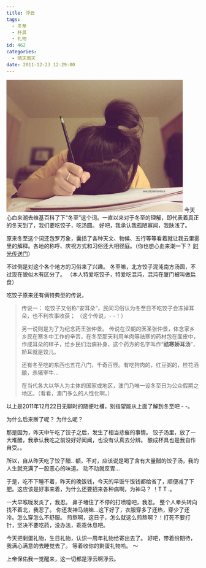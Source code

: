 ```yaml
---
title: 浮云
tags:
  - 冬至
  - 杯具
  - 礼物
id: 462
categories:
  - 晴天雨天
date: 2011-12-23 12:29:00
---
```

![](/images/fuyun.jpg)
 今天心血来潮去维基百科了下&ldquo;冬至&rdquo;这个词。一直以来对于冬至的理解，即代表着真正的冬天到了，我们要吃饺子，吃汤圆。 好吧，我承认我孤陋寡闻，我肤浅了。
	
 原来冬至这个词还包罗万象，囊括了各种天文、物候、五行等等看着就让我云里雾里的解释。各地的称呼、庆祝方式和习俗还大相径庭。（你也想心血来潮一下？ [时光传送门](http://zh.wikipedia.org/wiki/冬至)）
	
 不过倒是对这个各个地方的习俗来了兴趣。 冬至嘛，北方饺子混沌南方汤圆，不过现在貌似木有区分了。 （本人特爱吃饺子，特爱吃混沌，混沌在厦门被叫做扁食）
	
吃饺子原来还有俩特典型的传说，
	
> 传说一： 吃饺子又俗称&ldquo;安耳朵&rdquo;，民间习俗认为冬至日不吃饺子会冻掉耳朵，也不利农事收获； （这个传说，- -！）
>	
> 另一说则是为了为纪念药王张仲景。 传说在汉朝的医圣张仲景，体念家乡乡民在寒冬中工作的辛苦，在冬至那天利用羊肉等祛寒的药材包在面皮中，作成耳朵的样子，给乡民们治病补身，这个药方的名字叫作&ldquo;**祛寒娇耳汤**&rdquo;，娇耳就是饺儿。
>	
> 还有冬至吃的东西也五花八门，千奇百怪。有吃狗肉的，红豆粥的，桂花酒酿，杀猪宰牛&hellip;
>	
> 在当代各大以华人为主体的国家或地区，澳门乃唯一设冬至日为公众假期之地区。（看看，澳门多么的人性化啊。）
	
 以上是2011年12月22日无聊时的随便吐槽，别指望能从上面了解到冬至吧 - -。
	
 为什么后来断了呢？ 为什么呢？
	
 那是因为，昨天中午吃了饺子之后，发生了相当悲催的事情。 饺子汤里，放了一大堆醋，我承认我吃之前没好好闻闻，也没有认真去分辨。 酿成杯具也是我自作自受。。
	
 所以，自从昨天吃了饺子醋.. 额，不对，应该说是喝了含有大量醋的饺子汤，我的人生就充满了一股恶心的味道。 动不动就反胃&hellip;
	
 于是，吃不下睡不着，昨天的晚饭钱，今天的早饭午饭钱都给省了，顺便减了下肥。这应该是好事来着，为什么还要招来各种病啊，为神马？ ！T T .。
	
 一大早喉咙发炎了，我忍。 鼻子堵住了不停的打喷嚏吧，我忍。 整个人晕头转向找不着北，我忍了。 你还发神马烧嘛&hellip;这下好了，衣服穿多了还热，穿少了还冷。怎么穿怎么不舒服。 煎熬啊，这日子，怎么就这么煎熬啊？！打死不要打针，坚决不要吃药，没办法，乖乖休息吧。
	
 今天把剩蛋礼物，生日礼物，认识一周年礼物给寄出去了。 好吧，带着份期待，我满心满意的去睡觉去了。 等着收你的剩蛋礼物哈。 ～
	
 上帝保佑我一觉醒来，这一切都是浮云啊浮云。
